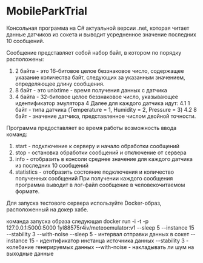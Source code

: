 # MobileParkTrial
 Консольная программа на C# актуальной версии .net,
 которая читает данные датчиков из сокета и выводит усредненное значение последних 10 сообщений.
 
Сообщение представляет собой набор байт, в котором по порядку расположены:
1. 2 байта - это 16-битовое целое беззнаковое число, содержащее указание количества байт, следующих за указанным значением, определяющее длину сообщения.
2. 8 байт - это unixtime - время получения данных с датчика
3. 4 байта - 32-битовое целое беззнаковое число, указывающее идентификатор эмулятора
4 Далее для каждого датчика идут:
    4.1 1 байт - типа датчика (Temperature = 1, Humidity = 2, Pressure = 3)
    4.2 8 байт - значение датчика, представленное числом двойной точности.

Программа предоставляет во время работы возможность ввода команд:
 1. start - подключение к серверу и начало обработки сообщений
 2. stop  - остановка обработки сообщений и отключение от сервера
 3. info  - отобразить в консоли среднее значение для каждого датчика из последних 10 сообщений
 4. statistics - отобразить состояние подключения и количество полученных сообщений
При получении каждого сообщения программа выводит в лог-файл сообщение в человекочитаемом формате.
 
 Для запуска тестового сервера используйте Docker-образ, расположенный на докер хабе. 
 
 команда запуска образа следующая
 docker run -i -t  -p 127.0.0.1:5000:5000 1yl88575r4iv/meteoemulator:v1 --sleep 5 --instance 15 --stability 3 --with-noise
 --sleep 5 - интервал отправки данных в сокет
 --instance 15 - идентификатор инстанца источника данных
 --stability 3 - колебание генерируемых данных
 --with-noise - накладывать ли шум на выходные данные
